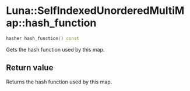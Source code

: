 # Luna::SelfIndexedUnorderedMultiMap::hash_function

```c++
hasher hash_function() const
```

Gets the hash function used by this map. 



## Return value
Returns the hash function used by this map. 

